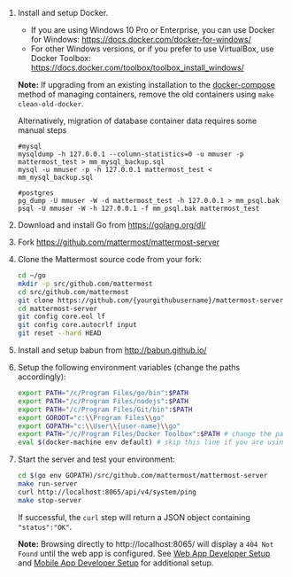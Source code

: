 1. Install and setup Docker.

    * If you are using Windows 10 Pro or Enterprise, you can use Docker for Windows: https://docs.docker.com/docker-for-windows/
    * For other Windows versions, or if you prefer to use VirtualBox, use Docker Toolbox: https://docs.docker.com/toolbox/toolbox_install_windows/


    **Note:** If upgrading from an existing installation to the [docker-compose](https://docs.docker.com/compose/) method of managing containers, remove the old containers using `make clean-old-docker`.
    
    Alternatively, migration of database container data requires some manual steps
    ```
    #mysql
    mysqldump -h 127.0.0.1 --column-statistics=0 -u mmuser -p mattermost_test > mm_mysql_backup.sql
    mysql -u mmuser -p -h 127.0.0.1 mattermost_test < mm_mysql_backup.sql

    #postgres
    pg_dump -U mmuser -W -d mattermost_test -h 127.0.0.1 > mm_psql.bak
    psql -U mmuser -W -h 127.0.0.1 -f mm_psql.bak mattermost_test
    ```
    
3. Download and install Go from https://golang.org/dl/

4. Fork https://github.com/mattermost/mattermost-server

5. Clone the Mattermost source code from your fork:

    ```sh
    cd ~/go
    mkdir -p src/github.com/mattermost
    cd src/github.com/mattermost
    git clone https://github.com/{yourgithubusername}/mattermost-server.git
    cd mattermost-server
    git config core.eol lf
    git config core.autocrlf input
    git reset --hard HEAD
    ```

6. Install and setup babun from http://babun.github.io/

7. Setup the following environment variables (change the paths accordingly):

    ```sh
    export PATH="/c/Program Files/go/bin":$PATH
    export PATH="/c/Program Files/nodejs":$PATH
    export PATH="/c/Program Files/Git/bin":$PATH
    export GOROOT="c:\\Program Files\\go"
    export GOPATH="c:\\User\\{user-name}\\go"
    export PATH="/c/Program Files/Docker Toolbox":$PATH # change the path accordingly if you are using Docker for Windows
    eval $(docker-machine env default) # skip this line if you are using Docker for Windows
    ```

8. Start the server and test your environment:

    ```sh
    cd $(go env GOPATH)/src/github.com/mattermost/mattermost-server
    make run-server
    curl http://localhost:8065/api/v4/system/ping
    make stop-server
    ```

    If successful, the `curl` step will return a JSON object containing `"status":"OK"`.

    **Note:** Browsing directly to http://localhost:8065/ will display a `404 Not Found` until the web app is configured. See [Web App Developer Setup](https://developers.mattermost.com/contribute/webapp/developer-setup/) and [Mobile App Developer Setup](https://developers.mattermost.com/contribute/mobile/developer-setup/) for additional setup.
